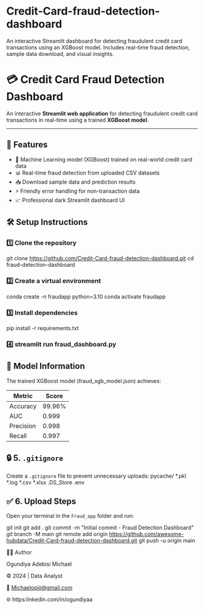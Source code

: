 # Credit-Card-fraud-detection-dashboard
An interactive Streamlit dashboard for detecting fraudulent credit card transactions using an XGBoost model. Includes real-time fraud detection, sample data download, and visual insights.

# 💳 Credit Card Fraud Detection Dashboard

An interactive **Streamlit web application** for detecting fraudulent credit card transactions in real-time using a trained **XGBoost model**.

---

## 🚀 Features

- 🧠 Machine Learning model (XGBoost) trained on real-world credit card data  
- 📊 Real-time fraud detection from uploaded CSV datasets  
- 📥 Download sample data and prediction results  
- ⚡ Friendly error handling for non-transaction data  
- 📈 Professional dark Streamlit dashboard UI  
  

## 🛠️ Setup Instructions

### 1️⃣ Clone the repository

git clone https://github.com/Credit-Card-fraud-detection-dashboard.git
cd fraud-detection-dashboard

### 2️⃣ Create a virtual environment

conda create -n fraudapp python=3.10
conda activate fraudapp

### 3️⃣ Install dependencies

pip install -r requirements.txt

### 4️⃣ streamlit run fraud_dashboard.py




## 🧩 Model Information

The trained XGBoost model (fraud_xgb_model.json) achieves:

| Metric    | Score  |
| --------- | ------ |
| Accuracy  | 99.96% |
| AUC       | 0.999  |
| Precision | 0.998  |
| Recall    | 0.997  |

##  🔒 5. `.gitignore`

Create a `.gitignore` file to prevent unnecessary uploads:
pycache/
*.pkl
*.log
*.csv
*.xlsx
.DS_Store
.env

## ✅ 6. Upload Steps


Open your terminal in the `Fraud_app` folder and run:

git init
git add .
git commit -m "Initial commit - Fraud Detection Dashboard"
git branch -M main
git remote add origin https://github.com/awesome-hubdata/Credit-Card-fraud-detection-dashboard.git
git push -u origin main

🧑‍💻 Author

Ogundiya Adebisi Michael

© 2024 | Data Analyst 

📧 Michaelopiii@gmail.com 

🌐 https:linkedin.com/in/ogundiyaa

